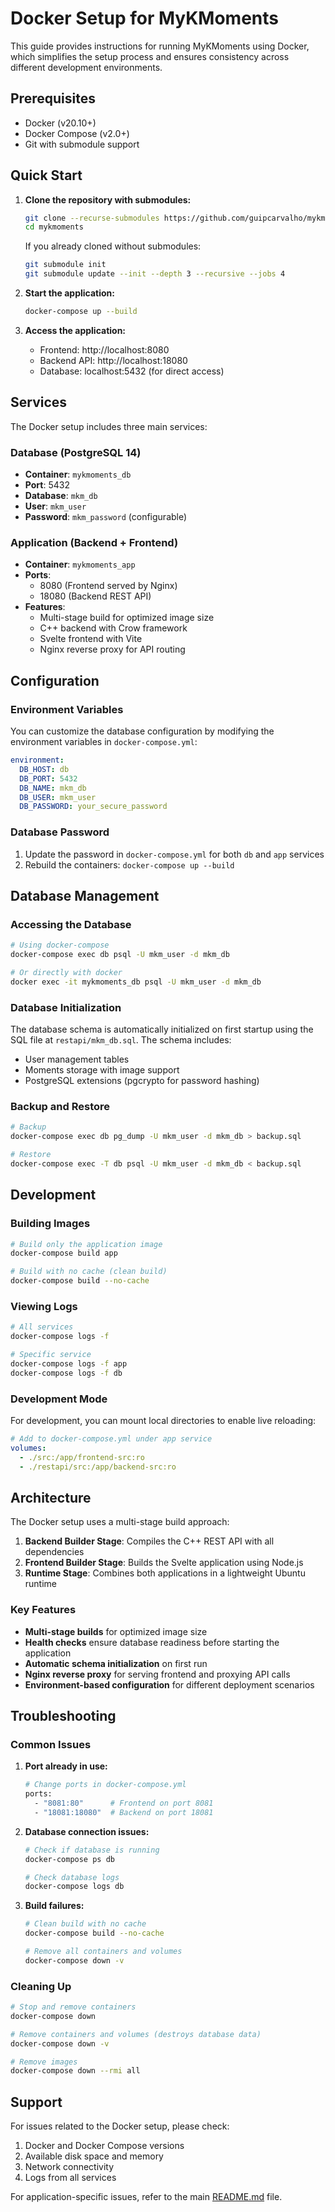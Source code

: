 # Docker Setup for MyKMoments

This guide provides instructions for running MyKMoments using Docker, which simplifies the setup process and ensures consistency across different development environments.

## Prerequisites

- Docker (v20.10+)
- Docker Compose (v2.0+)
- Git with submodule support

## Quick Start

1. **Clone the repository with submodules:**
   ```bash
   git clone --recurse-submodules https://github.com/guipcarvalho/mykmoments
   cd mykmoments
   ```

   If you already cloned without submodules:
   ```bash
   git submodule init
   git submodule update --init --depth 3 --recursive --jobs 4
   ```

2. **Start the application:**
   ```bash
   docker-compose up --build
   ```

3. **Access the application:**
   - Frontend: http://localhost:8080
   - Backend API: http://localhost:18080
   - Database: localhost:5432 (for direct access)

## Services

The Docker setup includes three main services:

### Database (PostgreSQL 14)
- **Container**: `mykmoments_db`
- **Port**: 5432
- **Database**: `mkm_db`
- **User**: `mkm_user`
- **Password**: `mkm_password` (configurable)

### Application (Backend + Frontend)
- **Container**: `mykmoments_app`
- **Ports**: 
  - 8080 (Frontend served by Nginx)
  - 18080 (Backend REST API)
- **Features**:
  - Multi-stage build for optimized image size
  - C++ backend with Crow framework
  - Svelte frontend with Vite
  - Nginx reverse proxy for API routing

## Configuration

### Environment Variables

You can customize the database configuration by modifying the environment variables in `docker-compose.yml`:

```yaml
environment:
  DB_HOST: db
  DB_PORT: 5432
  DB_NAME: mkm_db
  DB_USER: mkm_user
  DB_PASSWORD: your_secure_password
```

### Database Password

1. Update the password in `docker-compose.yml` for both `db` and `app` services
2. Rebuild the containers: `docker-compose up --build`

## Database Management

### Accessing the Database

```bash
# Using docker-compose
docker-compose exec db psql -U mkm_user -d mkm_db

# Or directly with docker
docker exec -it mykmoments_db psql -U mkm_user -d mkm_db
```

### Database Initialization

The database schema is automatically initialized on first startup using the SQL file at `restapi/mkm_db.sql`. The schema includes:
- User management tables
- Moments storage with image support
- PostgreSQL extensions (pgcrypto for password hashing)

### Backup and Restore

```bash
# Backup
docker-compose exec db pg_dump -U mkm_user -d mkm_db > backup.sql

# Restore
docker-compose exec -T db psql -U mkm_user -d mkm_db < backup.sql
```

## Development

### Building Images

```bash
# Build only the application image
docker-compose build app

# Build with no cache (clean build)
docker-compose build --no-cache
```

### Viewing Logs

```bash
# All services
docker-compose logs -f

# Specific service
docker-compose logs -f app
docker-compose logs -f db
```

### Development Mode

For development, you can mount local directories to enable live reloading:

```yaml
# Add to docker-compose.yml under app service
volumes:
  - ./src:/app/frontend-src:ro
  - ./restapi/src:/app/backend-src:ro
```

## Architecture

The Docker setup uses a multi-stage build approach:

1. **Backend Builder Stage**: Compiles the C++ REST API with all dependencies
2. **Frontend Builder Stage**: Builds the Svelte application using Node.js
3. **Runtime Stage**: Combines both applications in a lightweight Ubuntu runtime

### Key Features

- **Multi-stage builds** for optimized image size
- **Health checks** ensure database readiness before starting the application
- **Automatic schema initialization** on first run
- **Nginx reverse proxy** for serving frontend and proxying API calls
- **Environment-based configuration** for different deployment scenarios

## Troubleshooting

### Common Issues

1. **Port already in use:**
   ```bash
   # Change ports in docker-compose.yml
   ports:
     - "8081:80"      # Frontend on port 8081
     - "18081:18080"  # Backend on port 18081
   ```

2. **Database connection issues:**
   ```bash
   # Check if database is running
   docker-compose ps db
   
   # Check database logs
   docker-compose logs db
   ```

3. **Build failures:**
   ```bash
   # Clean build with no cache
   docker-compose build --no-cache
   
   # Remove all containers and volumes
   docker-compose down -v
   ```

### Cleaning Up

```bash
# Stop and remove containers
docker-compose down

# Remove containers and volumes (destroys database data)
docker-compose down -v

# Remove images
docker-compose down --rmi all
```

## Support

For issues related to the Docker setup, please check:
1. Docker and Docker Compose versions
2. Available disk space and memory
3. Network connectivity
4. Logs from all services

For application-specific issues, refer to the main [README.md](README.md) file. 